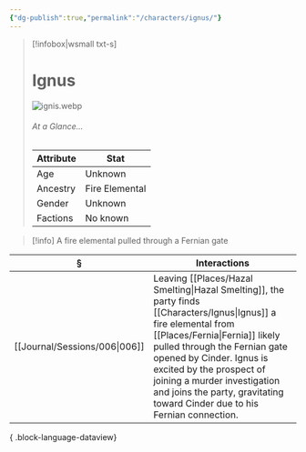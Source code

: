 ```yaml
---
{"dg-publish":true,"permalink":"/characters/ignus/"}
---
```


> [!infobox|wsmall txt-s]
> # Ignus
> ![ignis.webp](/img/user/z_attachments/ignis.webp) 
> ###### At a Glance...
> | Attribute | Stat |
> | ---- | ---- |
> | Age | Unknown |
> | Ancestry | Fire Elemental |
> | Gender | Unknown |
> | Factions | No known |

>[!info] A fire elemental pulled through a Fernian gate

| §                                | Interactions                                                                                                                                                                                                                                                                                     |
| -------------------------------- | ------------------------------------------------------------------------------------------------------------------------------------------------------------------------------------------------------------------------------------------------------------------------------------------------ |
| [[Journal/Sessions/006\|006]] | Leaving [[Places/Hazal Smelting\|Hazal Smelting]], the party finds [[Characters/Ignus\|Ignus]] a fire elemental from [[Places/Fernia\|Fernia]] likely pulled through the Fernian gate opened by Cinder. Ignus is excited by the prospect of joining a murder investigation and joins the party, gravitating toward Cinder due to his Fernian connection. |

{ .block-language-dataview}